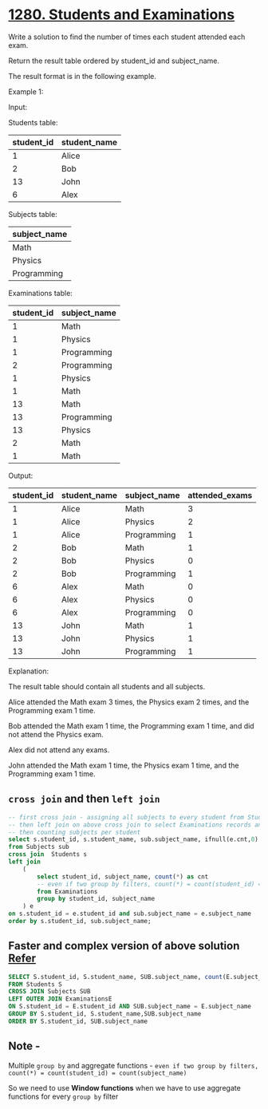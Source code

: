 # [1280. Students and Examinations](https://leetcode.com/problems/students-and-examinations/)

Write a solution to find the number of times each student attended each exam.

Return the result table ordered by student_id and subject_name.

The result format is in the following example.

 

Example 1:

Input: 

Students table:

| student_id | student_name |
|------------|--------------|
| 1          | Alice        |
| 2          | Bob          |
| 13         | John         |
| 6          | Alex         |

Subjects table:

| subject_name |
|--------------|
| Math         |
| Physics      |
| Programming  |

Examinations table:

| student_id | subject_name |
|-|-|
| 1          | Math         |
| 1          | Physics      |
| 1          | Programming  |
| 2          | Programming  |
| 1          | Physics      |
| 1          | Math         |
| 13         | Math         |
| 13         | Programming  |
| 13         | Physics      |
| 2          | Math         |
| 1          | Math         |

Output: 

| student_id | student_name | subject_name | attended_exams |
|------------|--------------|--------------|----------------|
| 1          | Alice        | Math         | 3              |
| 1          | Alice        | Physics      | 2              |
| 1          | Alice        | Programming  | 1              |
| 2          | Bob          | Math         | 1              |
| 2          | Bob          | Physics      | 0              |
| 2          | Bob          | Programming  | 1              |
| 6          | Alex         | Math         | 0              |
| 6          | Alex         | Physics      | 0              |
| 6          | Alex         | Programming  | 0              |
| 13         | John         | Math         | 1              |
| 13         | John         | Physics      | 1              |
| 13         | John         | Programming  | 1              |

Explanation: 

The result table should contain all students and all subjects.

Alice attended the Math exam 3 times, the Physics exam 2 times, and the Programming exam 1 time.

Bob attended the Math exam 1 time, the Programming exam 1 time, and did not attend the Physics exam.

Alex did not attend any exams.

John attended the Math exam 1 time, the Physics exam 1 time, and the Programming exam 1 time.



##   `cross join` and then `left join` 

```sql
-- first cross join - assigning all subjects to every student from Students table
-- then left join on above cross join to select Examinations records and also not attended subject exams
-- then counting subjects per student
select s.student_id, s.student_name, sub.subject_name, ifnull(e.cnt,0) as attended_exams 
from Subjects sub
cross join  Students s
left join 
    (
        select student_id, subject_name, count(*) as cnt 
        -- even if two group by filters, count(*) = count(student_id) = count(subject_name)
        from Examinations
        group by student_id, subject_name
    ) e
on s.student_id = e.student_id and sub.subject_name = e.subject_name
order by s.student_id, sub.subject_name;
```

## Faster and complex version of above solution [Refer](https://leetcode.com/problems/students-and-examinations/solutions/3861850/100-easy-fast-clean-solution/?envType=study-plan-v2&envId=top-sql-50)

```sql
SELECT S.student_id, S.student_name, SUB.subject_name, count(E.subject_name) AS attended_exams
FROM Students S
CROSS JOIN Subjects SUB
LEFT OUTER JOIN ExaminationsE
ON S.student_id = E.student_id AND SUB.subject_name = E.subject_name  
GROUP BY S.student_id, S.student_name,SUB.subject_name
ORDER BY S.student_id, SUB.subject_name
```


## Note - 

Multiple `group by` and aggregate functions - `even if two group by filters, count(*) = count(student_id) = count(subject_name)`

So we need to use **Window functions** when we have to use aggregate functions for every `group by` filter
















